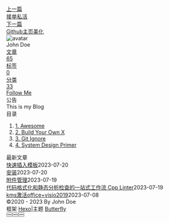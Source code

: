 <!DOCTYPE html><html lang="zh-CN" data-theme="light"><head><meta charset="UTF-8"><meta http-equiv="X-UA-Compatible" content="IE=edge"><meta name="viewport" content="width=device-width, initial-scale=1.0, maximum-scale=1.0"><title>学习网站 | Hexo</title><meta name="author" content="John Doe"><meta name="copyright" content="John Doe"><meta name="format-detection" content="telephone=no"><meta name="theme-color" content="#ffffff"><meta name="description" content="Awesome https:&#x2F;&#x2F;github.com&#x2F;sindresorhus&#x2F;awesome 首先我要推荐的当然是awesome系列。如果我对某项技术想要深入的研究，现在习惯性的会在google搜索awesome系列。比如awesome-promethues，它永远不会让我失望。 awesome仓库是所有awesome的集合，涵盖了包括学习、工作、研究领域的各类awesome项目介绍、工程实践、">
<meta property="og:type" content="article">
<meta property="og:title" content="学习网站">
<meta property="og:url" content="http://example.com/posts/%E5%AD%A6%E4%B9%A0/%E8%B5%84%E6%BA%90/%E5%AD%A6%E4%B9%A0%E7%BD%91%E7%AB%99.md">
<meta property="og:site_name" content="Hexo">
<meta property="og:description" content="Awesome https:&#x2F;&#x2F;github.com&#x2F;sindresorhus&#x2F;awesome 首先我要推荐的当然是awesome系列。如果我对某项技术想要深入的研究，现在习惯性的会在google搜索awesome系列。比如awesome-promethues，它永远不会让我失望。 awesome仓库是所有awesome的集合，涵盖了包括学习、工作、研究领域的各类awesome项目介绍、工程实践、">
<meta property="og:locale" content="zh_CN">
<meta property="og:image" content="https://i.loli.net/2021/02/24/5O1day2nriDzjSu.png">
<meta property="article:published_time" content="2023-05-13T08:04:55.000Z">
<meta property="article:modified_time" content="2023-05-13T08:13:44.786Z">
<meta property="article:author" content="John Doe">
<meta name="twitter:card" content="summary">
<meta name="twitter:image" content="https://i.loli.net/2021/02/24/5O1day2nriDzjSu.png"><link rel="shortcut icon" href="/img/web/favicon.png"><link rel="canonical" href="http://example.com/posts/%E5%AD%A6%E4%B9%A0/%E8%B5%84%E6%BA%90/%E5%AD%A6%E4%B9%A0%E7%BD%91%E7%AB%99.md"><link rel="preconnect" href="//cdn.jsdelivr.net"/><link rel="preconnect" href="//busuanzi.ibruce.info"/><link rel="stylesheet" href="/css/index.css"><link rel="stylesheet" href="https://cdn.jsdelivr.net/npm/@fortawesome/fontawesome-free/css/all.min.css" media="print" onload="this.media='all'"><link rel="stylesheet" href="https://cdn.jsdelivr.net/npm/@fancyapps/ui/dist/fancybox.min.css" media="print" onload="this.media='all'"><script>const GLOBAL_CONFIG = { 
  root: '/',
  algolia: undefined,
  localSearch: undefined,
  translate: undefined,
  noticeOutdate: undefined,
  highlight: {"plugin":"highlighjs","highlightCopy":true,"highlightLang":true,"highlightHeightLimit":false},
  copy: {
    success: '复制成功',
    error: '复制错误',
    noSupport: '浏览器不支持'
  },
  relativeDate: {
    homepage: false,
    post: false
  },
  runtime: '',
  date_suffix: {
    just: '刚刚',
    min: '分钟前',
    hour: '小时前',
    day: '天前',
    month: '个月前'
  },
  copyright: undefined,
  lightbox: 'fancybox',
  Snackbar: undefined,
  source: {
    justifiedGallery: {
      js: 'https://cdn.jsdelivr.net/npm/flickr-justified-gallery/dist/fjGallery.min.js',
      css: 'https://cdn.jsdelivr.net/npm/flickr-justified-gallery/dist/fjGallery.min.css'
    }
  },
  isPhotoFigcaption: false,
  islazyload: false,
  isAnchor: false,
  percent: {
    toc: true,
    rightside: false,
  }
}</script><script id="config-diff">var GLOBAL_CONFIG_SITE = {
  title: '学习网站',
  isPost: true,
  isHome: false,
  isHighlightShrink: false,
  isToc: true,
  postUpdate: '2023-05-13 16:13:44'
}</script><noscript><style type="text/css">
  #nav {
    opacity: 1
  }
  .justified-gallery img {
    opacity: 1
  }

  #recent-posts time,
  #post-meta time {
    display: inline !important
  }
</style></noscript><script>(win=>{
    win.saveToLocal = {
      set: function setWithExpiry(key, value, ttl) {
        if (ttl === 0) return
        const now = new Date()
        const expiryDay = ttl * 86400000
        const item = {
          value: value,
          expiry: now.getTime() + expiryDay,
        }
        localStorage.setItem(key, JSON.stringify(item))
      },

      get: function getWithExpiry(key) {
        const itemStr = localStorage.getItem(key)

        if (!itemStr) {
          return undefined
        }
        const item = JSON.parse(itemStr)
        const now = new Date()

        if (now.getTime() > item.expiry) {
          localStorage.removeItem(key)
          return undefined
        }
        return item.value
      }
    }
  
    win.getScript = url => new Promise((resolve, reject) => {
      const script = document.createElement('script')
      script.src = url
      script.async = true
      script.onerror = reject
      script.onload = script.onreadystatechange = function() {
        const loadState = this.readyState
        if (loadState && loadState !== 'loaded' && loadState !== 'complete') return
        script.onload = script.onreadystatechange = null
        resolve()
      }
      document.head.appendChild(script)
    })
  
    win.getCSS = (url,id = false) => new Promise((resolve, reject) => {
      const link = document.createElement('link')
      link.rel = 'stylesheet'
      link.href = url
      if (id) link.id = id
      link.onerror = reject
      link.onload = link.onreadystatechange = function() {
        const loadState = this.readyState
        if (loadState && loadState !== 'loaded' && loadState !== 'complete') return
        link.onload = link.onreadystatechange = null
        resolve()
      }
      document.head.appendChild(link)
    })
  
      win.activateDarkMode = function () {
        document.documentElement.setAttribute('data-theme', 'dark')
        if (document.querySelector('meta[name="theme-color"]') !== null) {
          document.querySelector('meta[name="theme-color"]').setAttribute('content', '#0d0d0d')
        }
      }
      win.activateLightMode = function () {
        document.documentElement.setAttribute('data-theme', 'light')
        if (document.querySelector('meta[name="theme-color"]') !== null) {
          document.querySelector('meta[name="theme-color"]').setAttribute('content', '#ffffff')
        }
      }
      const t = saveToLocal.get('theme')
    
          if (t === 'dark') activateDarkMode()
          else if (t === 'light') activateLightMode()
        
      const asideStatus = saveToLocal.get('aside-status')
      if (asideStatus !== undefined) {
        if (asideStatus === 'hide') {
          document.documentElement.classList.add('hide-aside')
        } else {
          document.documentElement.classList.remove('hide-aside')
        }
      }
    
    const detectApple = () => {
      if(/iPad|iPhone|iPod|Macintosh/.test(navigator.userAgent)){
        document.documentElement.classList.add('apple')
      }
    }
    detectApple()
    })(window)</script><meta name="generator" content="Hexo 6.3.0"></head><body><div id="sidebar"><div id="menu-mask"></div><div id="sidebar-menus"><div class="avatar-img is-center"><img src="https://i.loli.net/2021/02/24/5O1day2nriDzjSu.png" onerror="onerror=null;src='/img/web/friend_404.gif'" alt="avatar"/></div><div class="sidebar-site-data site-data is-center"><a href="/archives/"><div class="headline">文章</div><div class="length-num">65</div></a><a href="/tags/"><div class="headline">标签</div><div class="length-num">0</div></a><a href="/categories/"><div class="headline">分类</div><div class="length-num">33</div></a></div><hr/><div class="menus_items"><div class="menus_item"><a class="site-page" href="/"><i class="fa-fw fas fa-home"></i><span> 首页</span></a></div><div class="menus_item"><a class="site-page" href="/archives/"><i class="fa-fw fas fa-archive"></i><span> 时间轴</span></a></div><div class="menus_item"><a class="site-page" href="/tags/"><i class="fa-fw fas fa-tags"></i><span> 标签</span></a></div><div class="menus_item"><a class="site-page" href="/categories/"><i class="fa-fw fas fa-folder-open"></i><span> 分类</span></a></div><div class="menus_item"><a class="site-page" href="/link/"><i class="fa-fw fas fa-link"></i><span> 友链</span></a></div><div class="menus_item"><a class="site-page" href="/about/"><i class="fa-fw fas fa-heart"></i><span> 关于</span></a></div></div></div></div><div class="post" id="body-wrap"><header class="post-bg" id="page-header" style="background: linear-gradient(20deg, #0062be, #925696, #cc426e, #fb0347)"><nav id="nav"><span id="blog-info"><a href="/" title="Hexo"><span class="site-name">Hexo</span></a></span><div id="menus"><div class="menus_items"><div class="menus_item"><a class="site-page" href="/"><i class="fa-fw fas fa-home"></i><span> 首页</span></a></div><div class="menus_item"><a class="site-page" href="/archives/"><i class="fa-fw fas fa-archive"></i><span> 时间轴</span></a></div><div class="menus_item"><a class="site-page" href="/tags/"><i class="fa-fw fas fa-tags"></i><span> 标签</span></a></div><div class="menus_item"><a class="site-page" href="/categories/"><i class="fa-fw fas fa-folder-open"></i><span> 分类</span></a></div><div class="menus_item"><a class="site-page" href="/link/"><i class="fa-fw fas fa-link"></i><span> 友链</span></a></div><div class="menus_item"><a class="site-page" href="/about/"><i class="fa-fw fas fa-heart"></i><span> 关于</span></a></div></div><div id="toggle-menu"><a class="site-page" href="javascript:void(0);"><i class="fas fa-bars fa-fw"></i></a></div></div></nav><div id="post-info"><h1 class="post-title">学习网站</h1><div id="post-meta"><div class="meta-firstline"><span class="post-meta-date"><i class="far fa-calendar-alt fa-fw post-meta-icon"></i><span class="post-meta-label">发表于</span><time class="post-meta-date-created" datetime="2023-05-13T08:04:55.000Z" title="发表于 2023-05-13 16:04:55">2023-05-13</time><span class="post-meta-separator">|</span><i class="fas fa-history fa-fw post-meta-icon"></i><span class="post-meta-label">更新于</span><time class="post-meta-date-updated" datetime="2023-05-13T08:13:44.786Z" title="更新于 2023-05-13 16:13:44">2023-05-13</time></span><span class="post-meta-categories"><span class="post-meta-separator">|</span><i class="fas fa-inbox fa-fw post-meta-icon"></i><a class="post-meta-categories" href="/categories/%E5%AD%A6%E4%B9%A0/">学习</a><i class="fas fa-angle-right post-meta-separator"></i><i class="fas fa-inbox fa-fw post-meta-icon"></i><a class="post-meta-categories" href="/categories/%E5%AD%A6%E4%B9%A0/%E8%B5%84%E6%BA%90/">资源</a></span></div><div class="meta-secondline"><span class="post-meta-separator">|</span><span class="post-meta-pv-cv" id="" data-flag-title="学习网站"><i class="far fa-eye fa-fw post-meta-icon"></i><span class="post-meta-label">阅读量:</span><span id="busuanzi_value_page_pv"><i class="fa-solid fa-spinner fa-spin"></i></span></span></div></div></div></header><main class="layout" id="content-inner"><div id="post"><article class="post-content" id="article-container"><h2 id="Awesome"><a href="#Awesome" class="headerlink" title="Awesome"></a>Awesome</h2><p><img src="https://mmbiz.qpic.cn/mmbiz_png/cvQbJDZsKLr6UoMReR8vyU2hw2y8q9nAZ4btbHl0IxQdOK0xPxfsT6bFGA3SWhCejJm0MTIIGPkYEq9Wj053AA/640?wx_fmt=png" alt="图片"></p>
<p><a target="_blank" rel="noopener" href="https://github.com/sindresorhus/awesome">https://github.com/sindresorhus/awesome</a></p>
<p>首先我要推荐的当然是awesome系列。如果我对某项技术想要深入的研究，现在习惯性的会在google搜索awesome系列。比如awesome-promethues，它永远不会让我失望。</p>
<p>awesome仓库是所有awesome的集合，涵盖了包括学习、工作、研究领域的各类awesome项目介绍、工程实践、原理探讨、框架扩展等。</p>
<p>如果你的领导交给你一项新的技术的研究，来这里看看准没错。</p>
<h2 id="Build-Your-Own-X"><a href="#Build-Your-Own-X" class="headerlink" title="Build Your Own X"></a>Build Your Own X</h2><p><img src="https://mmbiz.qpic.cn/mmbiz_png/cvQbJDZsKLr6UoMReR8vyU2hw2y8q9nAc6TZrWrAUHTYFCmWPoN775fceVXzRMgsU5Cpkmt08KcsoOYTvOFCIQ/640?wx_fmt=png" alt="图片"></p>
<p><a target="_blank" rel="noopener" href="https://github.com/codecrafters-io/build-your-own-x">https://github.com/codecrafters-io/build-your-own-x</a></p>
<p>搞技术的都有一股探索精神，想要弄清楚框架或者技术背后的原理。</p>
<p>这个仓库集合了一些非常hack的技术，让你体验一把盘古开天辟地的感觉。比如从零构建一个数据库、操作系统、JVM等。仓库的页面非常简陋，但它收集的内容却惊为天人。</p>
<p>如果你对一些基础的计算机原理比较感兴趣，这是不可多得的开胃餐。</p>
<h2 id="Git-Ignore"><a href="#Git-Ignore" class="headerlink" title="Git Ignore"></a>Git Ignore</h2><p><img src="https://mmbiz.qpic.cn/mmbiz_png/cvQbJDZsKLr6UoMReR8vyU2hw2y8q9nANEPFPZHKbXBMnD4kIeLviaRtorDZKlC6YibhCUMNicJDOAGnMHogLckcw/640?wx_fmt=png" alt="图片"></p>
<p><a target="_blank" rel="noopener" href="https://github.com/github/gitignore">https://github.com/github/gitignore</a></p>
<p>将一些垃圾文件提交到git是一件非常痛苦的事情，因为git会记得你的每一次操作。频繁的这种增加删除会让你的git仓库变的无比巨大，你不得不采用一些极端的方式去清理它。</p>
<p>比起这些垃圾文件带来的麻烦，gitignore可以让你在提交的时候就过滤掉它们，就当它们透明的不存在，这样世界就会变的美好的多。</p>
<p>幸运的是，很多要忽略的文件是可以穷举的，比如java的target目录，.idea文件夹等。gitignore提供了这样的一些预设，会让你的工作变的更加简单。</p>
<h2 id="System-Design-Primer"><a href="#System-Design-Primer" class="headerlink" title="System Design Primer"></a>System Design Primer</h2><p><img src="https://mmbiz.qpic.cn/mmbiz_png/cvQbJDZsKLr6UoMReR8vyU2hw2y8q9nA9o3fV7mS9sRnfTBiaEKKP0zJPZlYvyEnExRuyzDRGHeV5TTmx5D9Llw/640?wx_fmt=png" alt="图片"></p>
<p><a target="_blank" rel="noopener" href="https://github.com/donnemartin/system-design-primer">https://github.com/donnemartin/system-design-primer</a></p>
<p>是不是最近面试的时候发现，系统设计题目多了起来？</p>
<p>设计可扩展的高并发系统，原是架构师的专利。不过随着要求不断提升，普通开发人员也有了要求。</p>
<p>这个仓库可以帮助你学习如何构建可扩展的系统。如果你把里面的案例消化了，应对大厂面试的系统设计题目应该不是问题。</p>
</article><div class="post-copyright"><div class="post-copyright__author"><span class="post-copyright-meta">文章作者: </span><span class="post-copyright-info"><a href="http://example.com">John Doe</a></span></div><div class="post-copyright__type"><span class="post-copyright-meta">文章链接: </span><span class="post-copyright-info"><a href="http://example.com/posts/%E5%AD%A6%E4%B9%A0/%E8%B5%84%E6%BA%90/%E5%AD%A6%E4%B9%A0%E7%BD%91%E7%AB%99.md">http://example.com/posts/%E5%AD%A6%E4%B9%A0/%E8%B5%84%E6%BA%90/%E5%AD%A6%E4%B9%A0%E7%BD%91%E7%AB%99.md</a></span></div><div class="post-copyright__notice"><span class="post-copyright-meta">版权声明: </span><span class="post-copyright-info">本博客所有文章除特别声明外，均采用 <a href="https://creativecommons.org/licenses/by-nc-sa/4.0/" target="_blank">CC BY-NC-SA 4.0</a> 许可协议。转载请注明来自 <a href="http://example.com" target="_blank">Hexo</a>！</span></div></div><div class="tag_share"><div class="post-meta__tag-list"></div><div class="post_share"><div class="social-share" data-image="https://i.loli.net/2021/02/24/5O1day2nriDzjSu.png" data-sites="facebook,twitter,wechat,weibo,qq"></div><link rel="stylesheet" href="https://cdn.jsdelivr.net/npm/butterfly-extsrc/sharejs/dist/css/share.min.css" media="print" onload="this.media='all'"><script src="https://cdn.jsdelivr.net/npm/butterfly-extsrc/sharejs/dist/js/social-share.min.js" defer></script></div></div><nav class="pagination-post" id="pagination"><div class="prev-post pull-left"><a href="/posts/%E5%AD%A6%E4%B9%A0/%E8%B5%84%E6%BA%90/%E6%8E%A5%E5%8D%95%E7%A7%81%E6%B4%BB.md" title="接单私活"><div class="cover" style="background: var(--default-bg-color)"></div><div class="pagination-info"><div class="label">上一篇</div><div class="prev_info">接单私活</div></div></a></div><div class="next-post pull-right"><a href="/posts/%E8%A7%A3%E5%86%B3%E6%96%B9%E6%A1%88/Github/github%E4%B8%BB%E9%A1%B5%E7%BE%8E%E5%8C%96.md" title="Github主页美化"><div class="cover" style="background: var(--default-bg-color)"></div><div class="pagination-info"><div class="label">下一篇</div><div class="next_info">Github主页美化</div></div></a></div></nav></div><div class="aside-content" id="aside-content"><div class="card-widget card-info"><div class="is-center"><div class="avatar-img"><img src="https://i.loli.net/2021/02/24/5O1day2nriDzjSu.png" onerror="this.onerror=null;this.src='/img/web/friend_404.gif'" alt="avatar"/></div><div class="author-info__name">John Doe</div><div class="author-info__description"></div></div><div class="card-info-data site-data is-center"><a href="/archives/"><div class="headline">文章</div><div class="length-num">65</div></a><a href="/tags/"><div class="headline">标签</div><div class="length-num">0</div></a><a href="/categories/"><div class="headline">分类</div><div class="length-num">33</div></a></div><a id="card-info-btn" target="_blank" rel="noopener" href="https://github.com/xxxxxx"><i class="fab fa-github"></i><span>Follow Me</span></a></div><div class="card-widget card-announcement"><div class="item-headline"><i class="fas fa-bullhorn fa-shake"></i><span>公告</span></div><div class="announcement_content">This is my Blog</div></div><div class="sticky_layout"><div class="card-widget" id="card-toc"><div class="item-headline"><i class="fas fa-stream"></i><span>目录</span><span class="toc-percentage"></span></div><div class="toc-content"><ol class="toc"><li class="toc-item toc-level-2"><a class="toc-link" href="#Awesome"><span class="toc-number">1.</span> <span class="toc-text">Awesome</span></a></li><li class="toc-item toc-level-2"><a class="toc-link" href="#Build-Your-Own-X"><span class="toc-number">2.</span> <span class="toc-text">Build Your Own X</span></a></li><li class="toc-item toc-level-2"><a class="toc-link" href="#Git-Ignore"><span class="toc-number">3.</span> <span class="toc-text">Git Ignore</span></a></li><li class="toc-item toc-level-2"><a class="toc-link" href="#System-Design-Primer"><span class="toc-number">4.</span> <span class="toc-text">System Design Primer</span></a></li></ol></div></div><div class="card-widget card-recent-post"><div class="item-headline"><i class="fas fa-history"></i><span>最新文章</span></div><div class="aside-list"><div class="aside-list-item no-cover"><div class="content"><a class="title" href="/posts/%E9%85%8D%E7%BD%AE/ob%E9%85%8D%E7%BD%AE/%E5%BF%AB%E9%80%9F%E6%8F%92%E5%85%A5%E6%A8%A1%E6%9D%BF.md" title="快速插入模板">快速插入模板</a><time datetime="2023-07-20T07:34:25.000Z" title="发表于 2023-07-20 15:34:25">2023-07-20</time></div></div><div class="aside-list-item no-cover"><div class="content"><a class="title" href="/posts/%E8%AF%AD%E8%A8%80/Rust/%E5%AE%89%E8%A3%85.md" title="安装">安装</a><time datetime="2023-07-20T02:27:40.000Z" title="发表于 2023-07-20 10:27:40">2023-07-20</time></div></div><div class="aside-list-item no-cover"><div class="content"><a class="title" href="/posts/%E9%85%8D%E7%BD%AE/ob%E9%85%8D%E7%BD%AE/%E9%99%84%E4%BB%B6%E7%AE%A1%E7%90%86.md" title="附件管理">附件管理</a><time datetime="2023-07-19T07:52:53.000Z" title="发表于 2023-07-19 15:52:53">2023-07-19</time></div></div><div class="aside-list-item no-cover"><div class="content"><a class="title" href="/posts/%E8%AF%AD%E8%A8%80/c/%E4%BB%A3%E7%A0%81%E6%A0%BC%E5%BC%8F%E5%8C%96%E5%92%8C%E9%9D%99%E6%80%81%E5%88%86%E6%9E%90%E6%A3%80%E6%9F%A5%E7%9A%84%E4%B8%80%E7%AB%99%E5%BC%8F%E5%B7%A5%E4%BD%9C%E6%B5%81-cpp-linter.md" title="代码格式化和静态分析检查的一站式工作流 Cpp Linter">代码格式化和静态分析检查的一站式工作流 Cpp Linter</a><time datetime="2023-07-19T01:17:32.000Z" title="发表于 2023-07-19 09:17:32">2023-07-19</time></div></div><div class="aside-list-item no-cover"><div class="content"><a class="title" href="/posts/%E8%A7%A3%E5%86%B3%E6%96%B9%E6%A1%88/%E5%85%B6%E4%BB%96/kms%E6%BF%80%E6%B4%BBoffice-visio2019.md" title="kms激活office+visio2019">kms激活office+visio2019</a><time datetime="2023-07-08T11:46:22.000Z" title="发表于 2023-07-08 19:46:22">2023-07-08</time></div></div></div></div></div></div></main><footer id="footer"><div id="footer-wrap"><div class="copyright">&copy;2020 - 2023 By John Doe</div><div class="framework-info"><span>框架 </span><a target="_blank" rel="noopener" href="https://hexo.io">Hexo</a><span class="footer-separator">|</span><span>主题 </span><a target="_blank" rel="noopener" href="https://github.com/jerryc127/hexo-theme-butterfly">Butterfly</a></div></div></footer></div><div id="rightside"><div id="rightside-config-hide"><button id="readmode" type="button" title="阅读模式"><i class="fas fa-book-open"></i></button><button id="darkmode" type="button" title="浅色和深色模式转换"><i class="fas fa-adjust"></i></button><button id="hide-aside-btn" type="button" title="单栏和双栏切换"><i class="fas fa-arrows-alt-h"></i></button></div><div id="rightside-config-show"><button id="rightside_config" type="button" title="设置"><i class="fas fa-cog fa-spin"></i></button><button class="close" id="mobile-toc-button" type="button" title="目录"><i class="fas fa-list-ul"></i></button><button id="go-up" type="button" title="回到顶部"><span class="scroll-percent"></span><i class="fas fa-arrow-up"></i></button></div></div><div><script src="/js/utils.js"></script><script src="/js/main.js"></script><script src="https://cdn.jsdelivr.net/npm/@fancyapps/ui/dist/fancybox.umd.min.js"></script><div class="js-pjax"></div><script defer="defer" id="ribbon" src="https://cdn.jsdelivr.net/npm/butterfly-extsrc/dist/canvas-ribbon.min.js" size="150" alpha="0.6" zIndex="-1" mobile="false" data-click="false"></script><script async data-pjax src="//busuanzi.ibruce.info/busuanzi/2.3/busuanzi.pure.mini.js"></script></div></body></html>